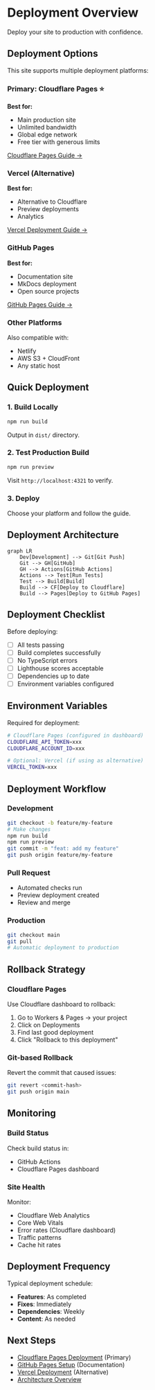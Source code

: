 # Deployment Overview

Deploy your site to production with confidence.

## Deployment Options

This site supports multiple deployment platforms:

### Primary: Cloudflare Pages ⭐

**Best for:**
- Main production site
- Unlimited bandwidth
- Global edge network
- Free tier with generous limits

[Cloudflare Pages Guide →](cloudflare.md)

### Vercel (Alternative)

**Best for:**
- Alternative to Cloudflare
- Preview deployments
- Analytics

[Vercel Deployment Guide →](vercel.md)

### GitHub Pages

**Best for:**
- Documentation site
- MkDocs deployment
- Open source projects

[GitHub Pages Guide →](github-pages.md)

### Other Platforms

Also compatible with:
- Netlify
- AWS S3 + CloudFront
- Any static host

## Quick Deployment

### 1. Build Locally

```bash
npm run build
```

Output in `dist/` directory.

### 2. Test Production Build

```bash
npm run preview
```

Visit `http://localhost:4321` to verify.

### 3. Deploy

Choose your platform and follow the guide.

## Deployment Architecture

```mermaid
graph LR
    Dev[Development] --> Git[Git Push]
    Git --> GH[GitHub]
    GH --> Actions[GitHub Actions]
    Actions --> Test[Run Tests]
    Test --> Build[Build]
    Build --> CF[Deploy to Cloudflare]
    Build --> Pages[Deploy to GitHub Pages]
```

## Deployment Checklist

Before deploying:

- [ ] All tests passing
- [ ] Build completes successfully
- [ ] No TypeScript errors
- [ ] Lighthouse scores acceptable
- [ ] Dependencies up to date
- [ ] Environment variables configured

## Environment Variables

Required for deployment:

```bash
# Cloudflare Pages (configured in dashboard)
CLOUDFLARE_API_TOKEN=xxx
CLOUDFLARE_ACCOUNT_ID=xxx

# Optional: Vercel (if using as alternative)
VERCEL_TOKEN=xxx
```

## Deployment Workflow

### Development

```bash
git checkout -b feature/my-feature
# Make changes
npm run build
npm run preview
git commit -m "feat: add my feature"
git push origin feature/my-feature
```

### Pull Request

- Automated checks run
- Preview deployment created
- Review and merge

### Production

```bash
git checkout main
git pull
# Automatic deployment to production
```

## Rollback Strategy

### Cloudflare Pages

Use Cloudflare dashboard to rollback:

1. Go to Workers & Pages → your project
2. Click on Deployments
3. Find last good deployment
4. Click "Rollback to this deployment"

### Git-based Rollback

Revert the commit that caused issues:

```bash
git revert <commit-hash>
git push origin main
```

## Monitoring

### Build Status

Check build status in:
- GitHub Actions
- Cloudflare Pages dashboard

### Site Health

Monitor:
- Cloudflare Web Analytics
- Core Web Vitals
- Error rates (Cloudflare dashboard)
- Traffic patterns
- Cache hit rates

## Deployment Frequency

Typical deployment schedule:

- **Features**: As completed
- **Fixes**: Immediately
- **Dependencies**: Weekly
- **Content**: As needed

## Next Steps

- [Cloudflare Pages Deployment](cloudflare.md) (Primary)
- [GitHub Pages Setup](github-pages.md) (Documentation)
- [Vercel Deployment](vercel.md) (Alternative)
- [Architecture Overview](../architecture/overview.md)
